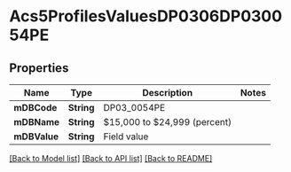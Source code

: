 # Acs5ProfilesValuesDP0306DP030054PE

## Properties
Name | Type | Description | Notes
------------ | ------------- | ------------- | -------------
**mDBCode** | **String** | DP03_0054PE | 
**mDBName** | **String** | $15,000 to $24,999 (percent) | 
**mDBValue** | **String** | Field value | 

[[Back to Model list]](../README.md#documentation-for-models) [[Back to API list]](../README.md#documentation-for-api-endpoints) [[Back to README]](../README.md)


